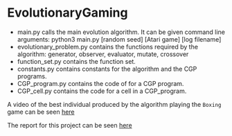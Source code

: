 # EvolutionaryGaming

* main.py calls the main evolution algorithm. It can be given command line arguments: python3 main.py [random seed] [Atari game] [log filename]
* evolutionary_problem.py contains the functions required by the algorithm: generator, observer, evaluator, mutate, crossover
* function_set.py contains the function set.
* constants.py contains constants for the algorithm and the CGP programs.
* CGP_program.py contains the code of for a CGP program.
* CGP_cell.py contains the code for a cell in a CGP_program.


A video of the best individual produced by the algorithm playing the `Boxing` game can be seen [here](https://www.youtube.com/watch?v=wc8BotWIuHs)

The report for this project can be seen [here](https://github.com/sejo95/EvolutionaryGaming/blob/master/Report.pdf)
